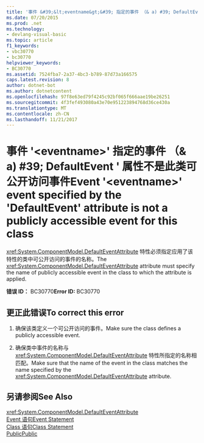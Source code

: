 ```yaml
---
title: '事件 &#39;&lt;eventname&gt;&#39; 指定的事件 （& a) #39; DefaultEvent &#39; 属性不是此类可公开访问事件'
ms.date: 07/20/2015
ms.prod: .net
ms.technology:
- devlang-visual-basic
ms.topic: article
f1_keywords:
- vbc30770
- bc30770
helpviewer_keywords:
- BC30770
ms.assetid: 7524fba7-2a37-4bc3-b789-87d73a166575
caps.latest.revision: 8
author: dotnet-bot
ms.author: dotnetcontent
ms.openlocfilehash: 97f8e63ed79f4245c92bf065f666aae19be26251
ms.sourcegitcommit: 4f3fef493080a43e70e951223894768d36ce430a
ms.translationtype: MT
ms.contentlocale: zh-CN
ms.lasthandoff: 11/21/2017
---
```

# <a name="event-39lteventnamegt39-event-specified-by-the-39defaultevent39-attribute-is-not-a-publicly-accessible-event-for-this-class"></a><span data-ttu-id="0c7b8-102">事件 &#39;&lt;eventname&gt;&#39; 指定的事件 （& a) #39; DefaultEvent &#39; 属性不是此类可公开访问事件</span><span class="sxs-lookup"><span data-stu-id="0c7b8-102">Event &#39;&lt;eventname&gt;&#39; event specified by the &#39;DefaultEvent&#39; attribute is not a publicly accessible event for this class</span></span>
<span data-ttu-id="0c7b8-103"><xref:System.ComponentModel.DefaultEventAttribute> 特性必须指定应用了该特性的类中可公开访问的事件的名称。</span><span class="sxs-lookup"><span data-stu-id="0c7b8-103">The <xref:System.ComponentModel.DefaultEventAttribute> attribute must specify the name of publicly accessible event in the class to which the attribute is applied.</span></span>  
  
 <span data-ttu-id="0c7b8-104">**错误 ID：** BC30770</span><span class="sxs-lookup"><span data-stu-id="0c7b8-104">**Error ID:** BC30770</span></span>  
  
## <a name="to-correct-this-error"></a><span data-ttu-id="0c7b8-105">更正此错误</span><span class="sxs-lookup"><span data-stu-id="0c7b8-105">To correct this error</span></span>  
  
1.  <span data-ttu-id="0c7b8-106">确保该类定义一个可公开访问的事件。</span><span class="sxs-lookup"><span data-stu-id="0c7b8-106">Make sure the class defines a publicly accessible event.</span></span>  
  
2.  <span data-ttu-id="0c7b8-107">确保类中事件的名称与 <xref:System.ComponentModel.DefaultEventAttribute> 特性所指定的名称相匹配。</span><span class="sxs-lookup"><span data-stu-id="0c7b8-107">Make sure that the name of the event in the class matches the name specified by the <xref:System.ComponentModel.DefaultEventAttribute> attribute.</span></span>  
  
## <a name="see-also"></a><span data-ttu-id="0c7b8-108">另请参阅</span><span class="sxs-lookup"><span data-stu-id="0c7b8-108">See Also</span></span>  
 <xref:System.ComponentModel.DefaultEventAttribute>  
 [<span data-ttu-id="0c7b8-109">Event 语句</span><span class="sxs-lookup"><span data-stu-id="0c7b8-109">Event Statement</span></span>](../../visual-basic/language-reference/statements/event-statement.md)  
 [<span data-ttu-id="0c7b8-110">Class 语句</span><span class="sxs-lookup"><span data-stu-id="0c7b8-110">Class Statement</span></span>](../../visual-basic/language-reference/statements/class-statement.md)  
 [<span data-ttu-id="0c7b8-111">Public</span><span class="sxs-lookup"><span data-stu-id="0c7b8-111">Public</span></span>](../../visual-basic/language-reference/modifiers/public.md)
